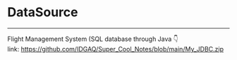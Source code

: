 # DataSource
---

Flight Management System (SQL database through Java 👇 <br>
link: https://github.com/IDGAQ/Super_Cool_Notes/blob/main/My_JDBC.zip

